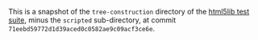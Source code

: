 This is a snapshot of the `tree-construction` directory of the
[html5lib test suite], minus the `scripted` sub-directory, at commit
`71eebd59772d1d39aced0c0582ae9c09acf3ce6e`.

[html5lib test suite]: https://github.com/html5lib/html5lib-tests
